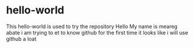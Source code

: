 # hello-world
This hello-world is used to try the repository
Hello
My name is meareg abate i am trying to et to know github for the first time
it looks like i will use github a loat
